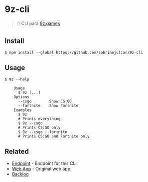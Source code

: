# 9z-cli

> 🖱️ CLI para [9z.games](https://9z.games)

## Install

```
$ npm install --global https://github.com/sobrinojulian/9z-cli
```

## Usage

```
$ 9z --help

	Usage
	  $ 9z [...]
	Options
	  --csgo        Show CS:GO
	  --fortnite    Show Fortnite
	Examples
	  $ 9z
	  # Prints everything
	  $ 9z --csgo
	  # Prints CS:GO only
	  $ 9z --csgo --fortnite
	  # Prints CS:GO and Fortnite only
```

## Related

- [Endpoint](https://9z.games/api/partidos) - Endpoint for this CLI
- [Web App](https://9z.games/) - Original web app
- [Backlog](https://workflowy.com/s/9z-cli/kitwaLLOdxoipoTy)